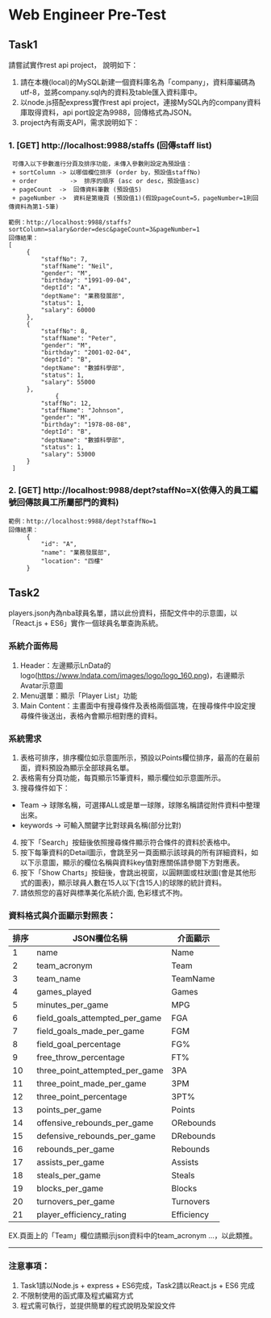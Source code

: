 # Web Engineer Pre-Test

## Task1
請嘗試實作rest api project，	說明如下：

1. 請在本機(local)的MySQL新建一個資料庫名為「company」，資料庫編碼為utf-8，並將company.sql內的資料及table匯入資料庫中。
2. 以node.js搭配express實作rest api project，連接MySQL內的company資料庫取得資料，api port設定為9988，回傳格式為JSON。
3. project內有兩支API，需求說明如下：
  ### 1. [GET] http://localhost:9988/staffs (回傳staff list)
   
     可傳入以下參數進行分頁及排序功能，未傳入參數則設定為預設值：
     + sortColumn -> 以哪個欄位排序 (order by，預設值staffNo)
     + order 		 ->  排序的順序 (asc or desc，預設值asc)
     + pageCount  ->  回傳資料筆數 (預設值5)
     + pageNumber ->  資料是第幾頁 (預設值1)(假設pageCount=5，pageNumber=1則回傳資料為第1-5筆)  
   
   ```
   範例：http://localhost:9988/staffs?sortColumn=salary&order=desc&pageCount=3&pageNumber=1
   回傳結果：
   [
	    {
	        "staffNo": 7,
	        "staffName": "Neil",
	        "gender": "M",
	        "birthday": "1991-09-04",
	        "deptId": "A",
	        "deptName": "業務發展部",
	        "status": 1,
	        "salary": 60000
	    },
	    {
	        "staffNo": 8,
	        "staffName": "Peter",
	        "gender": "M",
	        "birthday": "2001-02-04",
	        "deptId": "B",
	        "deptName": "數據科學部",
	        "status": 1,
	        "salary": 55000
	    },
	    	    {
	        "staffNo": 12,
	        "staffName": "Johnson",
	        "gender": "M",
	        "birthday": "1978-08-08",
	        "deptId": "B",
	        "deptName": "數據科學部",
	        "status": 1,
	        "salary": 53000
	    }
	]
   
   ```
  
  ### 2. [GET] http://localhost:9988/dept?staffNo=X(依傳入的員工編號回傳該員工所屬部門的資料)
   ```
   範例：http://localhost:9988/dept?staffNo=1
   回傳結果：
	    {
	        "id": "A",
	        "name": "業務發展部",
	        "location": "四樓"
	    }
   ```
 
## Task2
players.json內為nba球員名單，請以此份資料，搭配文件中的示意圖，以「React.js + ES6」實作一個球員名單查詢系統。

### 系統介面佈局
1. Header：左邊顯示LnData的logo(https://www.lndata.com/images/logo/logo_160.png)，右邊顯示Avatar示意圖
2. Menu選單：顯示「Player List」功能
3. Main Content：主畫面中有搜尋條件及表格兩個區塊，在搜尋條件中設定搜尋條件後送出，表格內會顯示相對應的資料。

### 系統需求
1. 表格可排序，排序欄位如示意圖所示，預設以Points欄位排序，最高的在最前面，資料預設為顯示全部球員名單。
2. 表格需有分頁功能，每頁顯示15筆資料，顯示欄位如示意圖所示。
3. 搜尋條件如下：
 + Team -> 球隊名稱，可選擇ALL或是單一球隊，球隊名稱請從附件資料中整理出來。
 + keywords -> 可輸入關鍵字比對球員名稱(部分比對)
4. 按下「Search」按鈕後依照搜尋條件顯示符合條件的資料於表格中。
5. 按下每筆資料的Detail圖示，會跳至另一頁面顯示該球員的所有詳細資料，如以下示意圖，顯示的欄位名稱與資料key值對應關係請參閱下方對應表。
6. 按下「Show Charts」按鈕後，會跳出視窗，以圓餅圖或柱狀圖(會是其他形式的圖表)，顯示球員人數在15人以下(含15人)的球隊的統計資料。
7. 請依照您的喜好與標準美化系統介面, 色彩樣式不拘。


### 資料格式與介面顯示對照表：

|排序 |      JSON欄位名稱              |     介面顯示  | 
|--- |          -----                |     -----    | 
| 1  | name                          |   Name       | 
| 2  | team_acronym                  |   Team       |
| 3  | team_name                     |   TeamName   |
| 4  | games_played                  |   Games      |
| 5  | minutes_per_game              |   MPG        |
| 6  | field_goals_attempted_per_game|   FGA        |
| 7  | field_goals_made_per_game     |   FGM        |
| 8  | field_goal_percentage         |   FG%        |
| 9  | free_throw_percentage         |   FT%        |
| 10 | three_point_attempted_per_game|   3PA        |
| 11 | three_point_made_per_game     |   3PM        |
| 12 | three_point_percentage        |   3PT%       |
| 13 | points_per_game               |   Points     |
| 14 | offensive_rebounds_per_game   |   ORebounds  |
| 15 | defensive_rebounds_per_game   |   DRebounds  |
| 16 | rebounds_per_game             |   Rebounds   |
| 17 | assists_per_game              |   Assists    |
| 18 | steals_per_game               |   Steals     |
| 19 | blocks_per_game               |   Blocks     |
| 20 | turnovers_per_game            |   Turnovers  |
| 21 | player_efficiency_rating      |   Efficiency |

EX.頁面上的「Team」欄位請顯示json資料中的team_acronym ...，以此類推。

----
### 注意事項：
1. Task1請以Node.js + express + ES6完成，Task2請以React.js + ES6 完成
2. 不限制使用的函式庫及程式編寫方式
3. 程式需可執行，並提供簡單的程式說明及架設文件


